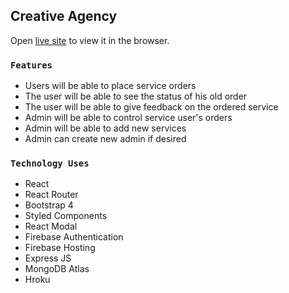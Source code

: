 
## Creative Agency
Open [live site](https://creative-agency-71f9c.web.app/) to view it in the browser.

### `Features`

<ul>
  <li>Users will be able to place service orders</li>
    <li>The user will be able to see the status of his old order</li>
    <li>The user will be able to give feedback on the ordered service</li>
    <li>Admin will be able to control service user's orders</li>
    <li>Admin will be able to add new services</li>
    <li>Admin can create new admin if desired</li>
</ul>

### `Technology Uses`

<ul>
  <li>React</li>
    <li>React Router</li>
    <li>Bootstrap 4</li>
    <li>Styled Components</li>
    <li>React Modal</li>
    <li>Firebase Authentication</li>
    <li>Firebase Hosting</li>
    <li>Express JS</li>
    <li>MongoDB Atlas</li>
    <li>Hroku
</ul>

